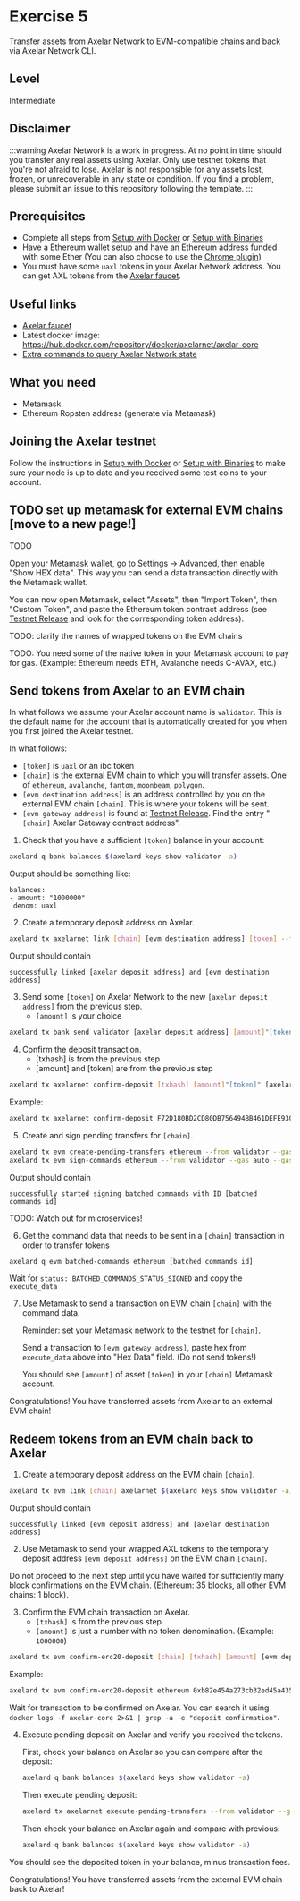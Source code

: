 # Exercise 5
Transfer assets from Axelar Network to EVM-compatible chains and back via Axelar Network CLI.

## Level
Intermediate

## Disclaimer
:::warning
Axelar Network is a work in progress. At no point in time should you transfer any real assets using Axelar. Only use testnet tokens that you're not afraid to lose. Axelar is not responsible for any assets lost, frozen, or unrecoverable in any state or condition. If you find a problem, please submit an issue to this repository following the template.
:::

## Prerequisites
- Complete all steps from [Setup with Docker](/setup-docker) or [Setup with Binaries](/setup-binaries)
- Have a Ethereum wallet setup and have an Ethereum address funded with some Ether (You can also choose to use the [Chrome plugin](https://chrome.google.com/webstore/detail/mew-cx/nlbmnnijcnlegkjjpcfjclmcfggfefdm?hl=en))
- You must have some `uaxl` tokens in your Axelar Network address. You can get AXL tokens from the [Axelar faucet](http://faucet.testnet.axelar.dev/).

## Useful links
- [Axelar faucet](http://faucet.testnet.axelar.dev/)
- Latest docker image: https://hub.docker.com/repository/docker/axelarnet/axelar-core
- [Extra commands to query Axelar Network state](/extra-commands)

## What you need
- Metamask
- Ethereum Ropsten address (generate via Metamask)

## Joining the Axelar testnet

Follow the instructions in [Setup with Docker](/setup-docker) or [Setup with Binaries](/setup-binaries) to make sure your node is up to date and you received some test coins to your account.

## TODO set up metamask for external EVM chains [move to a new page!]

TODO

Open your Metamask wallet, go to Settings -> Advanced, then enable "Show HEX data". This way you can send a data transaction directly with the Metamask wallet.

You can now open Metamask, select "Assets", then "Import Token", then "Custom Token", and paste the Ethereum token contract address (see [Testnet Release](/testnet-releases) and look for the corresponding token address).

TODO: clarify the names of wrapped tokens on the EVM chains

TODO: You need some of the native token in your Metamask account to pay for gas.  (Example: Ethereum needs ETH, Avalanche needs C-AVAX, etc.)

## Send tokens from Axelar to an EVM chain

In what follows we assume your Axelar account name is `validator`.  This is the default name for the account that is automatically created for you when you first joined the Axelar testnet.

In what follows:
* `[token]` is `uaxl` or an ibc token
* `[chain]` is the external EVM chain to which you will transfer assets.  One of `ethereum`, `avalanche`, `fantom`, `moonbeam`, `polygon`.
* `[evm destination address]` is an address controlled by you on the external EVM chain `[chain]`.  This is where your tokens will be sent.
* `[evm gateway address]` is found at [Testnet Release](/resources/testnet-releases.md).  Find the entry "`[chain]` Axelar Gateway contract address".

1. Check that you have a sufficient `[token]` balance in your account:
```bash
axelard q bank balances $(axelard keys show validator -a)
```
Output should be something like:
```
balances:
- amount: "1000000"
 denom: uaxl
```

2. Create a temporary deposit address on Axelar.

```bash
axelard tx axelarnet link [chain] [evm destination address] [token] --from validator
```
Output should contain
```
successfully linked [axelar deposit address] and [evm destination address]
```

3. Send some `[token]` on Axelar Network to the new `[axelar deposit address]` from the previous step.
    * `[amount]` is your choice
```bash
axelard tx bank send validator [axelar deposit address] [amount]"[token]"
```

4. Confirm the deposit transaction.
    * [txhash] is from the previous step
    * [amount] and [token] are from the previous step
```bash
axelard tx axelarnet confirm-deposit [txhash] [amount]"[token]" [axelar deposit address] --from validator
```
Example:
```bash
axelard tx axelarnet confirm-deposit F72D180BD2CD80DB756494BB461DEFE93091A116D703982E91AC2418EC660752 1000000uaxl axelar1gmwk28m33m3gfcc6kr32egf0w8g6k7fvppspue --from validator
```

5. Create and sign pending transfers for `[chain]`.
```bash
axelard tx evm create-pending-transfers ethereum --from validator --gas auto --gas-adjustment 1.2
axelard tx evm sign-commands ethereum --from validator --gas auto --gas-adjustment 1.2
```
Output should contain
```
successfully started signing batched commands with ID [batched commands id]
```
TODO: Watch out for microservices!

6. Get the command data that needs to be sent in a `[chain]` transaction in order to transfer tokens
```bash
axelard q evm batched-commands ethereum [batched commands id]
```
Wait for `status: BATCHED_COMMANDS_STATUS_SIGNED` and copy the `execute_data`

7. Use Metamask to send a transaction on EVM chain `[chain]` with the command data.

    Reminder: set your Metamask network to the testnet for `[chain]`.  

    Send a transaction to `[evm gateway address]`, paste hex from `execute_data` above into "Hex Data" field.  (Do not send tokens!)

    You should see `[amount]` of asset `[token]` in your `[chain]` Metamask account.
    
Congratulations!  You have transferred assets from Axelar to an external EVM chain!

## Redeem tokens from an EVM chain back to Axelar

1. Create a temporary deposit address on the EVM chain `[chain]`.
```bash
axelard tx evm link [chain] axelarnet $(axelard keys show validator -a) [token] --from validator
```
Output should contain
```
successfully linked [evm deposit address] and [axelar destination address]
```

2. Use Metamask to send your wrapped AXL tokens to the temporary deposit address `[evm deposit address]` on the EVM chain `[chain]`.

Do not proceed to the next step until you have waited for sufficiently many block confirmations on the EVM chain.  (Ethereum: 35 blocks, all other EVM chains: 1 block).

3. Confirm the EVM chain transaction on Axelar.
    * `[txhash]` is from the previous step
    * `[amount]` is just a number with no token denomination.  (Example: `1000000`)
```bash
axelard tx evm confirm-erc20-deposit [chain] [txhash] [amount] [evm deposit address] --from validator
```
Example:
```bash
axelard tx evm confirm-erc20-deposit ethereum 0xb82e454a273cb32ed45a435767982293c12bf099ba419badc0a728e731f5825e 1000000 0x5CFEcE3b659e657E02e31d864ef0adE028a42a8E --from validator
```
Wait for transaction to be confirmed on Axelar.
You can search it using `docker logs -f axelar-core 2>&1 | grep -a -e "deposit confirmation"`.

4. Execute pending deposit on Axelar and verify you received the tokens.

    First, check your balance on Axelar so you can compare after the deposit:
    ```bash
    axelard q bank balances $(axelard keys show validator -a)
    ```
    Then execute pending deposit:
    ```bash
    axelard tx axelarnet execute-pending-transfers --from validator --gas auto --gas-adjustment 1.2
    ```
    Then check your balance on Axelar again and compare with previous:
    ```bash
    axelard q bank balances $(axelard keys show validator -a)
    ```
You should see the deposited token in your balance, minus transaction fees.

Congratulations!  You have transferred assets from the external EVM chain back to Axelar!